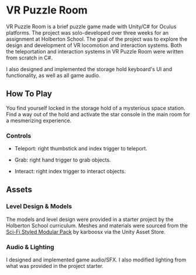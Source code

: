# VR Puzzle Room

VR Puzzle Room is a brief puzzle game made with Unity/C# for Oculus platforms. The project was solo-developed over three weeks for an assignment at Holberton School. The goal of the project was to explore the design and development of VR locomotion and interaction systems. Both the teleportation and interaction systems in VR Puzzle Room were written from scratch in C#.

I also designed and implemented the storage hold keyboard's UI and functionality, as well as all game audio.

## How To Play

You find yourself locked in the storage hold of a mysterious space station. Find a way out of the hold and activate the star console in the main room for a mesmerizing experience.

### Controls

- Teleport: right thumbstick and index trigger to teleport.

- Grab: right hand trigger to grab objects.

- Interact: right index trigger to interact objects.

## Assets

### Level Design & Models

The models and level design were provided in a starter project by the Holberton School curriculum. Meshes and materials were sourced from the [Sci-Fi Styled Modular Pack](https://assetstore.unity.com/packages/3d/environments/sci-fi/sci-fi-styled-modular-pack-82913) by karboosx via the Unity Asset Store.

### Audio & Lighting

I designed and implemented game audio/SFX. I also modified lighting from what was provided in the project starter.
